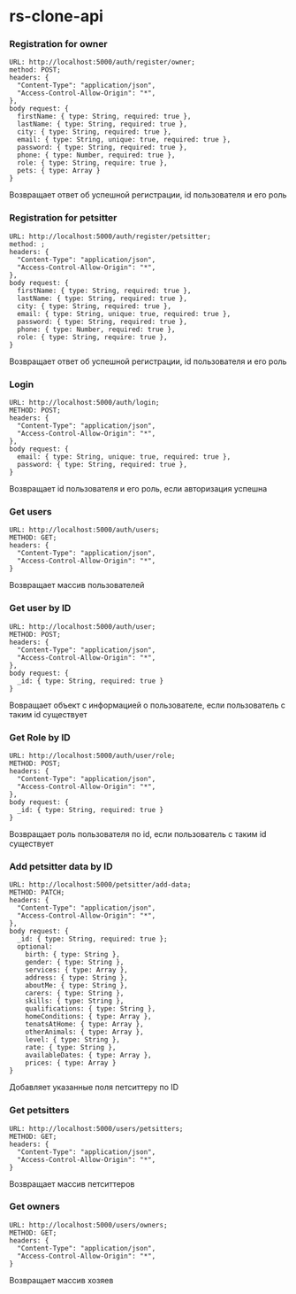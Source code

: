 # rs-clone-api

### Registration for owner

``` 
URL: http://localhost:5000/auth/register/owner;
method: POST;
headers: {
  "Content-Type": "application/json",
  "Access-Control-Allow-Origin": "*",
},
body request: {
  firstName: { type: String, required: true },
  lastName: { type: String, required: true },
  city: { type: String, required: true },
  email: { type: String, unique: true, required: true },
  password: { type: String, required: true },
  phone: { type: Number, required: true },
  role: { type: String, require: true },
  pets: { type: Array }
} 
```
Возвращает ответ об успешной регистрации, id пользователя и его роль

### Registration for petsitter
``` 
URL: http://localhost:5000/auth/register/petsitter;
method: ;
headers: {
  "Content-Type": "application/json",
  "Access-Control-Allow-Origin": "*",
},
body request: {
  firstName: { type: String, required: true },
  lastName: { type: String, required: true },
  city: { type: String, required: true },
  email: { type: String, unique: true, required: true },
  password: { type: String, required: true },
  phone: { type: Number, required: true },
  role: { type: String, require: true },
}
```
Возвращает ответ об успешной регистрации, id пользователя и его роль

### Login
```
URL: http://localhost:5000/auth/login;
METHOD: POST;
headers: {
  "Content-Type": "application/json",
  "Access-Control-Allow-Origin": "*",
},
body request: {
  email: { type: String, unique: true, required: true },
  password: { type: String, required: true },
}
```
Возвращает id пользователя и его роль, если авторизация успешна

### Get users
```
URL: http://localhost:5000/auth/users;
METHOD: GET;
headers: {
  "Content-Type": "application/json",
  "Access-Control-Allow-Origin": "*",
}
```
Возвращает массив пользователей

### Get user by ID
```
URL: http://localhost:5000/auth/user;
METHOD: POST;
headers: {
  "Content-Type": "application/json",
  "Access-Control-Allow-Origin": "*",
},
body request: {
  _id: { type: String, required: true }
}
```
Вовращает объект с информацией о пользователе, если пользователь с таким id существует

### Get Role by ID
```
URL: http://localhost:5000/auth/user/role;
METHOD: POST;
headers: {
  "Content-Type": "application/json",
  "Access-Control-Allow-Origin": "*",
},
body request: {
  _id: { type: String, required: true }
}
```
Возвращает роль пользователя по id, если пользователь с таким id существует

### Add petsitter data by ID
```
URL: http://localhost:5000/petsitter/add-data;
METHOD: PATCH;
headers: {
  "Content-Type": "application/json",
  "Access-Control-Allow-Origin": "*",
},
body request: {
  _id: { type: String, required: true };
  optional: 
    birth: { type: String },
    gender: { type: String },
    services: { type: Array },
    address: { type: String },
    aboutMe: { type: String },
    carers: { type: String },
    skills: { type: String },
    qualifications: { type: String },
    homeConditions: { type: Array },
    tenatsAtHome: { type: Array },
    otherAnimals: { type: Array },
    level: { type: String },
    rate: { type: String },
    availableDates: { type: Array },
    prices: { type: Array }
}
```
Добавляет указанные поля петситтеру по ID

### Get petsitters
```
URL: http://localhost:5000/users/petsitters;
METHOD: GET;
headers: {
  "Content-Type": "application/json",
  "Access-Control-Allow-Origin": "*",
}
```
Возвращает массив петситтеров

### Get owners
```
URL: http://localhost:5000/users/owners;
METHOD: GET;
headers: {
  "Content-Type": "application/json",
  "Access-Control-Allow-Origin": "*",
}
```
Возвращает массив хозяев
